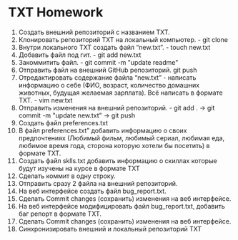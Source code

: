 # TXT Homework
 1. Создать внешний репозиторий c названием TXT.
 2. Клонировать репозиторий TXT на локальный компьютер. - git clone
 3. Внутри локального TXT создать файл “new.txt”. - touch new.txt
 4. Добавить файл под гит. - git add new.txt
 5. Закоммитить файл. - git commit -m "update readme"
 6. Отправить файл на внешний GitHub репозиторий. git push
 7. Отредактировать содержание файла “new.txt” - написать информацию о себе
    (ФИО, возраст, количество домашних животных, будущая желаемая зарплата). Всё написать в формате TXT. - vim new.txt
 8. Отправить изменения на внешний репозиторий. - git add .  ->  git commit -m "update new.txt"  ->  git push
 9. Создать файл preferences.txt
 10. В файл preferences.txt” добавить информацию о своих предпочтениях (Любимый фильм, любимый сериал, любимая еда, любимое время года, сторона которую хотели бы посетить) в формате TXT.
 11. Создать файл sklls.txt добавить информацию о скиллах которые будут изучены на курсе в формате TXT
 12. Сделать коммит в одну строку.
 13. Отправить сразу 2 файла на внешний репозиторий.
 14. На веб интерфейсе создать файл bug_report.txt.
 15. Сделать Commit changes (сохранить) изменения на веб интерфейсе.
 16. На веб интерфейсе модифицировать файл bug_report.txt, добавить баг репорт в формате TXT.
 17. Сделать Commit changes (сохранить) изменения на веб интерфейсе.
 18. Синхронизировать внешний и локальный репозиторий TXT
